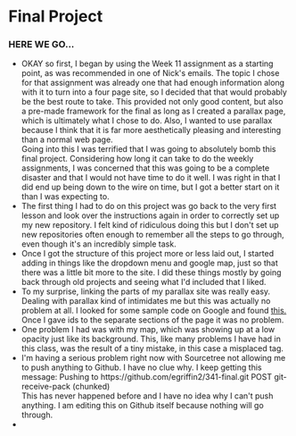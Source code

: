 # Final Project
### HERE WE GO...
<ul>
<li>OKAY so first, I began by using the Week 11 assignment as a starting point, as was recommended in one of Nick's emails.
  The topic I chose for that assignment was already one that had enough information along with it to turn into a four page site, so I decided that that would probably be the best route to take. This provided not only good content, but also a pre-made framework for the final as long as I created a parallax page, which is ultimately what I chose to do.  Also, I wanted to use parallax because I think that it is far more aesthetically pleasing and interesting than a normal web page.<br>
  Going into this I was terrified that I was going to absolutely bomb this final project.  Considering how long it can take to do the weekly assignments, I was concerned that this was going to be a complete disaster and that I would not have time to do it well.  I was right in that I did end up being down to the wire on time, but I got a better start on it than I was expecting to.

<li>The first thing I had to do on this project was go back to the very first lesson and look over the instructions again in order to correctly set up my new repository.  I felt kind of ridiculous doing this but I don't set up new repositories often enough to remember all the steps to go through, even though it's an incredibly simple task.</li>

<li>Once I got the structure of this project more or less laid out, I started adding in things like the dropdown menu and google map, just so that there was a little bit more to the site.  I did these things mostly by going back through old projects and seeing what I'd included that I liked.</li>

<li>To my surprise, linking the parts of my parallax site was really easy.  Dealing with parallax kind of intimidates me but this was actually no problem at all.  I looked for some sample code on Google and found <a href = "http://www.turnwall.com/articles/adding-single-page-scrolling-navigation-to-your-site/">this.</a> Once I gave ids to the separate sections of the page it was no problem.</li>

<li>One problem I had was with my map, which was showing up at a low opacity just like its background. This, like many problems I have had in this class, was the result of a tiny mistake, in this case a misplaced tag.</li>

<li> I'm having a serious problem right now with Sourcetree not allowing me to push anything to Github.  I have no clue why.  I keep getting this message: Pushing to https://github.com/egriffin2/341-final.git
POST git-receive-pack (chunked) <br>
This has never happened before and I have no idea why I can't push anything.  I am editing this on Github itself because nothing will go through.<li>

